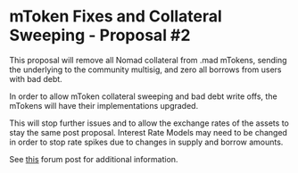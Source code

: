 # mToken Fixes and Collateral Sweeping - Proposal #2

This proposal will remove all Nomad collateral from .mad mTokens, sending the underlying to the community multisig, and zero all borrows from users with bad debt.

In order to allow mToken collateral sweeping and bad debt write offs, the mTokens will have their implementations upgraded.

This will stop further issues and to allow the exchange rates of the assets to stay the same post proposal. Interest Rate Models may need to be changed in order to stop rate spikes due to changes in supply and borrow amounts.

See [this](https://forum.moonwell.fi/t/request-for-proposal-rfp-redemption-and-reallocation-of-nomad-collateral-and-protocol-reserves-for-frax-market-enhancement/746/3) forum post for additional information.
